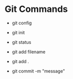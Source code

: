 # Git Commands

- git config
- git init
- git status

- git add filename
- git add .

- git commit -m "message"
